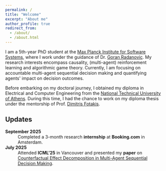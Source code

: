 ```yaml
---
permalink: /
title: "Welcome"
excerpt: "About me"
author_profile: true
redirect_from: 
  - /about/
  - /about.html
---
```


I am a 5th-year PhD student at the <a href="https://www.mpi-sws.org/">Max Planck Institute for Software Systems</a>, where I work under the guidance of Dr. <a href="https://people.mpi-sws.org/~gradanovic/index.html">Goran Radanovic</a>. My research interests encompass causality, (multi-agent) reinforcement learning and algorithmic game theory. Currently, I am focusing on accountable multi-agent sequential decision making and quantifying agents' impact on decision outcomes. 

Before embarking on my doctoral journey, I obtained my diploma in Electrical and Computer Engineering from the <a href="https://www.ntua.gr/en/">National Technical University of Athens</a>. During this time, I had the chance to work on my diploma thesis under the mentorship of Prof. <a href="http://www.softlab.ntua.gr/~fotakis/">Dimitris Fotakis</a>.

## Updates

<dl>
  <dt><strong>September 2025</strong></dt>
  <dd>Completed a 3-month research <b>internship</b> at <b>Booking.com</b> in Amsterdam.</dd>

  <dt><strong>July 2025</strong></dt>
  <dd>Attended <b>ICML’25</b> in Vancouver and presented my <b>paper</b> on 
  <a href="https://icml.cc/virtual/2025/poster/44311">Counterfactual Effect Decomposition in Multi-Agent Sequential Decision Making</a>.</dd>
</dl>
